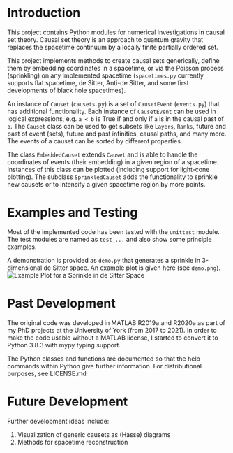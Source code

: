 # Introduction
This project contains Python modules for numerical investigations in causal set theory. Causal set theory is an approach to quantum gravity that replaces the spacetime continuum by a locally finite partially ordered set. 

This project implements methods to create causal sets generically, define them by embedding coordinates in a spacetime, or via the Poisson process (sprinkling) on any implemented spacetime (`spacetimes.py` currently supports flat spacetime, de Sitter, Anti-de Sitter, and some first developments of black hole spacetimes).

An instance of `Causet` (`causets.py`) is a set of `CausetEvent` (`events.py`) that has additional functionality. Each instance of `CausetEvent` can be used in logical expressions, e.g. `a < b` is True if and only if `a` is in the causal past of `b`. The `Causet` class can be used to get subsets like `Layers`, `Ranks`, future and past of event (sets), future and past infinities, causal paths, and many more. The events of a causet can be sorted by different properties.

The class `EmbeddedCauset` extends `Causet` and is able to handle the coordinates of events (their embedding) in a given region of a spacetime. Instances of this class can be plotted (including support for light-cone plotting). The subclass `SprinkledCauset` adds the functionality to sprinkle new causets or to intensify a given spacetime region by more points.  

# Examples and Testing
Most of the implemented code has been tested with the `unittest` module. The test modules are named as `test_...` and also show some principle examples. 

A demonstration is provided as `demo.py` that generates a sprinkle in 3-dimensional de Sitter space. An example plot is given here (see `demo.png`).
![Example Plot for a Sprinkle in de Sitter Space](https://github.com/c-minz/causets/blob/master/demo.png)

# Past Development
The original code was developed in MATLAB R2019a and R2020a as part of my PhD projects at the University of York (from 2017 to 2021). In order to make the code usable without a MATLAB license, I started to convert it to Python 3.8.3 with mypy typing support.

The Python classes and functions are documented so that the help commands within Python give further information. 
For distributional purposes, see LICENSE.md

# Future Development
Further development ideas include: 
1. Visualization of generic causets as (Hasse) diagrams
2. Methods for spacetime reconstruction
